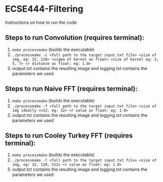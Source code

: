 # ECSE444-Filtering

Instructions on how to run the code

## Steps to run Convolution (requires terminal):
1. `make processmake` (builds the executable)
2. `./processmake -c <full path to the target input.txt file> <size of img, eg: 32, 128> <sigma of kernel as float> <size of kernel eg: 3, 5, 7> <r distance as float: eg: 1.0>`
3. output.txt contains the resulting image and logging.txt contains the parameters we used


## Steps to run Naive FFT (requires terminal):
1. `make processmake` (builds the executable)
2. `./processmake -f <full path to the target input.txt file> <size of img ideally <=32, eg: 32> <r value as float: eg: 1.0>`
3. output.txt contains the resulting image and logging.txt contains the parameters we used


## Steps to run Cooley Turkey FFT (requires terminal):
1. `make processmake` (builds the executable)
2. `./processmake -t <full path to the target input.txt file> <size of img, eg: 32, 128, 512> <r value as float: eg: 1.0>`
3. output.txt contains the resulting image and logging.txt contains the parameters we used
